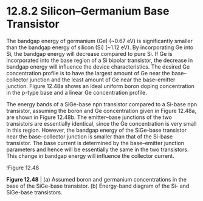 # 12.8.2 Silicon–Germanium Base Transistor

The bandgap energy of germanium (Ge) (~0.67 eV) is significantly smaller than the bandgap energy of silicon (Si) (~1.12 eV). By incorporating Ge into Si, the bandgap energy will decrease compared to pure Si. If Ge is incorporated into the base region of a Si bipolar transistor, the decrease in bandgap energy will influence the device characteristics. The desired Ge concentration profile is to have the largest amount of Ge near the base–collector junction and the least amount of Ge near the base–emitter junction. Figure 12.48a shows an ideal uniform boron doping concentration in the p-type base and a linear Ge concentration profile.

The energy bands of a SiGe-base npn transistor compared to a Si-base npn transistor, assuming the boron and Ge concentration given in Figure 12.48a, are shown in Figure 12.48b. The emitter–base junctions of the two transistors are essentially identical, since the Ge concentration is very small in this region. However, the bandgap energy of the SiGe-base transistor near the base–collector junction is smaller than that of the Si-base transistor. The base current is determined by the base–emitter junction parameters and hence will be essentially the same in the two transistors. This change in bandgap energy will influence the collector current.

!Figure 12.48

**Figure 12.48** | (a) Assumed boron and germanium concentrations in the base of the SiGe-base transistor. (b) Energy-band diagram of the Si- and SiGe-base transistors.